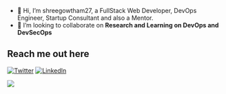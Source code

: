 - 👋 Hi, I’m shreegowtham27, a FullStack Web Developer, DevOps Engineer, Startup Consultant and also a Mentor.
- 💞️ I’m looking to collaborate on **Research and Learning on DevOps and DevSecOps**

## Reach me out here


[![Twitter](https://img.shields.io/badge/Twitter-1DA1F2?style=for-the-badge&logo=twitter&logoColor=white)](https://twitter.com/shreegowtham027) [![LinkedIn](https://img.shields.io/badge/LinkedIn-0077B5?style=for-the-badge&logo=linkedin&logoColor=white)](https://www.linkedin.com/in/shreegowtham27/)


![](https://komarev.com/ghpvc/?username=shreegowtham027)


<!---
shreegowtham27/shreegowtham27 is a ✨ special ✨ repository because its `README.md` (this file) appears on your GitHub profile.
You can click the Preview link to take a look at your changes.
--->
